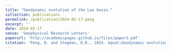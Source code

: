 ```yaml
---
title: "Geodynamic evolution of the Lau basin."
collection: publications
permalink: /publication/2024-02-17-peng
excerpt: ''
date: 2024-02-17
venue: 'Geophysical Research Letters'
paperurl: 'http://academicpages.github.io/files/paper3.pdf'
citation: 'Peng, D. and Stegman, D.R., 2024. &quot;Geodynamic evolution of the Lau basin.&quot; <i>Geophysical Research Letters</i>, 51(15), p.e2024GL110127.'
---
```


<!---The contents above will be part of a list of publications, if the user clicks the link for the publication than the contents of section will be rendered as a full page, allowing you to provide more information about the paper for the reader. When publications are displayed as a single page, the contents of the above "citation" field will automatically be included below this section in a smaller font.--->
